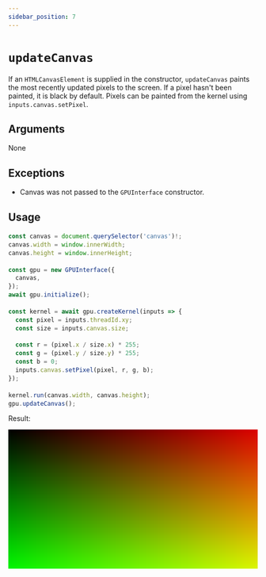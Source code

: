 ```yaml
---
sidebar_position: 7
---
```


# `updateCanvas`

If an `HTMLCanvasElement` is supplied in the constructor, `updateCanvas` paints the most recently updated pixels to the screen. If a pixel hasn't been painted, it is black by default. Pixels can be painted from the kernel using `inputs.canvas.setPixel`.

## Arguments

None

## Exceptions

- Canvas was not passed to the `GPUInterface` constructor.

## Usage

```ts
const canvas = document.querySelector('canvas')!;
canvas.width = window.innerWidth;
canvas.height = window.innerHeight;

const gpu = new GPUInterface({
  canvas,
});
await gpu.initialize();

const kernel = await gpu.createKernel(inputs => {
  const pixel = inputs.threadId.xy;
  const size = inputs.canvas.size;

  const r = (pixel.x / size.x) * 255;
  const g = (pixel.y / size.y) * 255;
  const b = 0;
  inputs.canvas.setPixel(pixel, r, g, b);
});

kernel.run(canvas.width, canvas.height);
gpu.updateCanvas();
```

Result:

![gradient generated by kernel code](../../../static/img/canvas-gradient.png 'Gradient')
